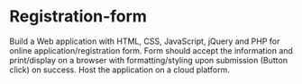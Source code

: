 # Registration-form
Build a Web application with HTML, CSS, JavaScript, jQuery and PHP for online application/registration form. Form should accept the information and print/display on a browser with formatting/styling upon submission (Button click) on success. Host the application on a cloud platform.
